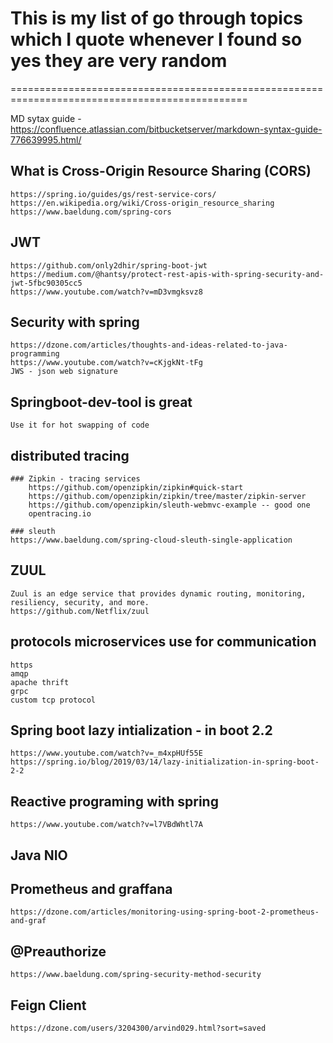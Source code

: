 # This is my list of go through topics which I quote whenever I found so yes they are very random
=============================================================================================== 


 MD sytax guide - https://confluence.atlassian.com/bitbucketserver/markdown-syntax-guide-776639995.html/
 
 
## What is Cross-Origin Resource Sharing (CORS)


	https://spring.io/guides/gs/rest-service-cors/
	https://en.wikipedia.org/wiki/Cross-origin_resource_sharing
	https://www.baeldung.com/spring-cors
	
## JWT


	https://github.com/only2dhir/spring-boot-jwt
	https://medium.com/@hantsy/protect-rest-apis-with-spring-security-and-jwt-5fbc90305cc5
	https://www.youtube.com/watch?v=mD3vmgksvz8
	
## Security with spring	


	https://dzone.com/articles/thoughts-and-ideas-related-to-java-programming
	https://www.youtube.com/watch?v=cKjgkNt-tFg
	JWS - json web signature
	
## Springboot-dev-tool is great

	Use it for hot swapping of code
	

## distributed tracing 
	### Zipkin - tracing services
		https://github.com/openzipkin/zipkin#quick-start
		https://github.com/openzipkin/zipkin/tree/master/zipkin-server
		https://github.com/openzipkin/sleuth-webmvc-example -- good one
		opentracing.io
		
	### sleuth
	https://www.baeldung.com/spring-cloud-sleuth-single-application
	

## ZUUL
	Zuul is an edge service that provides dynamic routing, monitoring, resiliency, security, and more.
	https://github.com/Netflix/zuul
	
	
## protocols microservices use for communication
	https
	amqp
	apache thrift
	grpc
	custom tcp protocol

## Spring boot lazy intialization - in boot 2.2
	https://www.youtube.com/watch?v=_m4xpHUf55E
	https://spring.io/blog/2019/03/14/lazy-initialization-in-spring-boot-2-2
	
## Reactive programing with spring
	https://www.youtube.com/watch?v=l7VBdWhtl7A
	

## Java NIO


## Prometheus and graffana
	https://dzone.com/articles/monitoring-using-spring-boot-2-prometheus-and-graf
	
	
## @Preauthorize
	https://www.baeldung.com/spring-security-method-security
	
	
## Feign Client
	https://dzone.com/users/3204300/arvind029.html?sort=saved
	
	